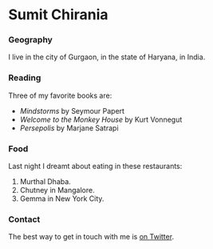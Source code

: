 # Sumit Chirania

### Geography

I live in the city of Gurgaon, in the state of Haryana, in India.

### Reading

Three of my favorite books are:

- *Mindstorms* by Seymour Papert
- *Welcome to the Monkey House* by Kurt Vonnegut
- *Persepolis* by Marjane Satrapi

### Food

Last night I dreamt about eating in these restaurants:

1. Murthal Dhaba.
2. Chutney in Mangalore.
3. Gemma in New York City.

### Contact

The best way to get in touch with me is [on Twitter](https://twitter.com/sumitchirania).
